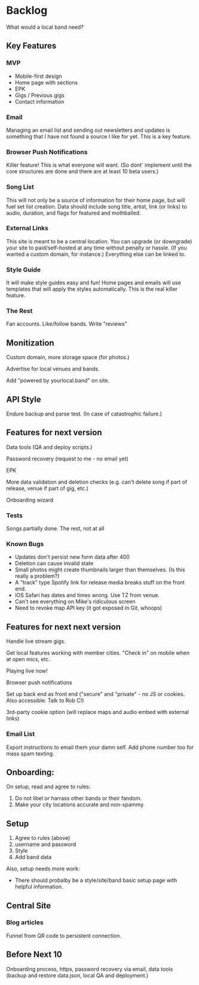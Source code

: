 # Backlog

What would a local band need?

## Key Features

### MVP

* Mobile-first design
* Home page with sections
* EPK
* Gigs / Previous gigs
* Contact information

### Email

Managing an email list and sending out newsletters and updates is something that I have not found a source I like for yet. This is a key feature.

### Browser Push Notifications

Killer feature! This is what everyone will want. (So dont' implement until the core structures are done and there are at least 10 beta users.)

### Song List

This will not only be a source of information for their home page, but will fuel set list creation. Data should include song title, artist, link (or links) to audio, duration, and flags for featured and mothballed.

### External Links

This site is meant to be a central location. You can upgrade (or downgrade) your site to paid/self-hosted at any time without penalty or hassle. (If you wanted a custom domain, for instance.) Everything else can be linked to.

### Style Guide

It will make style guides easy and fun! Home pages and emails will use templates that will apply the styles automatically. This is the real killer feature.

### The Rest

Fan accounts. Like/follow bands. Write "reviews"

## Monitization

Custom domain, more storage space (for photos.)

Advertise for local venues and bands.

Add "powered by yourlocal.band" on site.

## API Style

Endure backup and parse test. (In case of catastrophic failure.)

## Features for next version

Data tools (QA and deploy scripts.)

Password recovery (request to me - no email yet)

EPK

More data validation and deletion checks (e.g. can't delete song if part of release, venue if part of gig, etc.)

Onboarding wizard

### Tests

Songs partially done. The rest, not at all

### Known Bugs

* Updates don't persist new form data after 400
* Deletion can cause invalid state
* Small photos might create thumbnails larger than themselves. (Is this really a problem?)
* A "track" type Spotify link for release media breaks stuff on the front end.
* iOS Safari has dates and times wrong. Use TZ from venue.
* Can't see everything on Mike's ridiculous screen
* Need to revoke map API key (it got exposed in Git, whoops)

## Features for next next version

Handle live stream gigs.

Get local features working with member cities. "Check in" on mobile when at open mics, etc.

Playing live now!

Browser push notifications

Set up back end as front end ("secure" and "private" - no JS or cookies. Also accessible. Talk to Rob C!)

3rd-party cookie option (will replace maps and audio embed with external links)

### Email List

Export instructions to email them your damn self. Add phone number too for mass spam texting.

## Onboarding:

On setup, read and agree to rules:

1. Do not libel or harrass other bands or their fandom.
2. Make your city locations accurate and non-spammy.

## Setup

1. Agree to rules (above)
2. username and password
2. Style
3. Add band data

Also, setup needs more work:

* There should probalby be a style/site/band basic setup page with helpful information.

## Central Site

### Blog articles

Funnel from QR code to persistent connection.

## Before Next 10

Onboarding process, https, password recovery via email, data tools (backup and restore data.json, local QA and deployment.)
